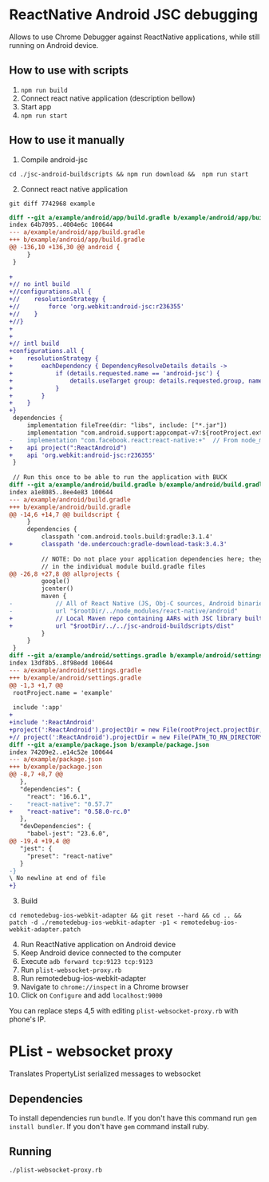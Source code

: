 # ReactNative Android JSC debugging

Allows to use Chrome Debugger against ReactNative applications, while still running on Android device.

## How to use with scripts

1. `npm run build`
2. Connect react native application (description bellow)
3. Start app
4. `npm run start`

## How to use it manually

1. Compile android-jsc
```
cd ./jsc-android-buildscripts && npm run download &&  npm run start
```

2. Connect react native application
 
```git diff 7742968 example```
```patch
diff --git a/example/android/app/build.gradle b/example/android/app/build.gradle
index 64b7095..4004e6c 100644
--- a/example/android/app/build.gradle
+++ b/example/android/app/build.gradle
@@ -136,10 +136,30 @@ android {
     }
 }
 
+
+// no intl build
+//configurations.all {
+//    resolutionStrategy {
+//        force 'org.webkit:android-jsc:r236355'
+//    }
+//}
+
+
+// intl build
+configurations.all {
+    resolutionStrategy {
+        eachDependency { DependencyResolveDetails details ->
+            if (details.requested.name == 'android-jsc') {
+                details.useTarget group: details.requested.group, name: 'android-jsc-intl', version: 'r236355'
+            }
+        }
+    }
+}
 dependencies {
     implementation fileTree(dir: "libs", include: ["*.jar"])
     implementation "com.android.support:appcompat-v7:${rootProject.ext.supportLibVersion}"
-    implementation "com.facebook.react:react-native:+"  // From node_modules
+    api project(":ReactAndroid")
+    api 'org.webkit:android-jsc:r236355'
 }
 
 // Run this once to be able to run the application with BUCK
diff --git a/example/android/build.gradle b/example/android/build.gradle
index a1e8085..8ee4e83 100644
--- a/example/android/build.gradle
+++ b/example/android/build.gradle
@@ -14,6 +14,7 @@ buildscript {
     }
     dependencies {
         classpath 'com.android.tools.build:gradle:3.1.4'
+        classpath 'de.undercouch:gradle-download-task:3.4.3'
 
         // NOTE: Do not place your application dependencies here; they belong
         // in the individual module build.gradle files
@@ -26,8 +27,8 @@ allprojects {
         google()
         jcenter()
         maven {
-            // All of React Native (JS, Obj-C sources, Android binaries) is installed from npm
-            url "$rootDir/../node_modules/react-native/android"
+            // Local Maven repo containing AARs with JSC library built for Android
+            url "$rootDir/../../jsc-android-buildscripts/dist"
         }
     }
 }
diff --git a/example/android/settings.gradle b/example/android/settings.gradle
index 13df8b5..8f98edd 100644
--- a/example/android/settings.gradle
+++ b/example/android/settings.gradle
@@ -1,3 +1,7 @@
 rootProject.name = 'example'
 
 include ':app'
+
+include ':ReactAndroid'
+project(':ReactAndroid').projectDir = new File(rootProject.projectDir, '../../react-native/ReactAndroid')
+// project(':ReactAndroid').projectDir = new File(PATH_TO_RN_DIRECTORY, 'react-native/ReactAndroid')
diff --git a/example/package.json b/example/package.json
index 74209e2..e14c52e 100644
--- a/example/package.json
+++ b/example/package.json
@@ -8,7 +8,7 @@
   },
   "dependencies": {
     "react": "16.6.1",
-    "react-native": "0.57.7"
+    "react-native": "0.58.0-rc.0"
   },
   "devDependencies": {
     "babel-jest": "23.6.0",
@@ -19,4 +19,4 @@
   "jest": {
     "preset": "react-native"
   }
-}
\ No newline at end of file
+}
```

3. Build
```
cd remotedebug-ios-webkit-adapter && git reset --hard && cd .. && patch -d ./remotedebug-ios-webkit-adapter -p1 < remotedebug-ios-webkit-adapter.patch
```
4. Run ReactNative application on Android device
5. Keep Android device connected to the computer
6. Execute `adb forward tcp:9123 tcp:9123`
7. Run `plist-websocket-proxy.rb`
8. Run remotedebug-ios-webkit-adapter
9. Navigate to `chrome://inspect` in a Chrome browser
10. Click on `Configure` and add `localhost:9000`

You can replace steps 4,5 with editing `plist-websocket-proxy.rb` with phone's IP.

# PList - websocket proxy

Translates PropertyList serialized messages to websocket

## Dependencies

To install dependencies run `bundle`. If you don't have this command run `gem install bundler`. If you don't have `gem` command install ruby.

## Running

`./plist-websocket-proxy.rb`
